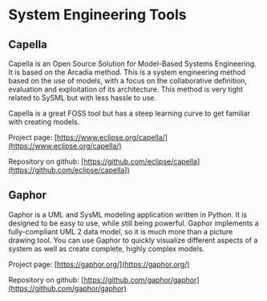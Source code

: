 # System Engineering Tools 

## Capella

Capella is an Open Source Solution for Model-Based Systems Engineering. It is based on the Arcadia method. This is a system engineering method based on the use of models, with a focus on the collaborative definition, evaluation and exploitation of its architecture. This method is very tight related to SySML but with less hassle to use.

Capella is a great FOSS tool but has a steep learning curve  to get familiar with creating models. 

Project page: [https://www.eclipse.org/capella/](https://www.eclipse.org/capella/)


Repository on github: [https://github.com/eclipse/capella](https://github.com/eclipse/capella])

## Gaphor

Gaphor is a UML and SysML modeling application written in Python. It is designed to be easy to use, while still being powerful. Gaphor implements a fully-compliant UML 2 data model, so it is much more than a picture drawing tool. You can use Gaphor to quickly visualize different aspects of a system as well as create complete, highly complex models.

Project page: [https://gaphor.org/](https://gaphor.org/)

Repository on github: [https://github.com/gaphor/gaphor](https://github.com/gaphor/gaphor)
